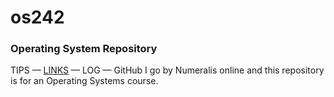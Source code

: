 # os242
### Operating System Repository
TIPS — [LINKS](https://github.com/Numeralis/os242/links.md) — LOG — GitHub
I go by Numeralis online and this repository is for an Operating Systems course.
